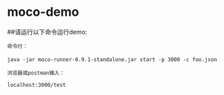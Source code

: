 # moco-demo

##请运行以下命令运行demo:

```
命令行：
　
java -jar moco-runner-0.9.1-standalone.jar start -p 3000 -c foo.json

浏览器或postman输入：

localhost:3000/test

```
